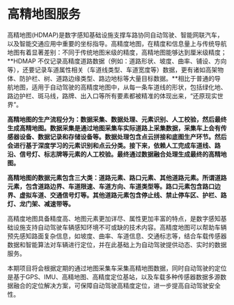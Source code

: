 # 高精地图服务

高精地图(HDMAP)是数字感知基础设施支撑车路协同自动驾驶、智能网联汽车，以及智能交通应用中重要的坐标指导。高精度地图，在精度和信息量上与传统导航地图有着显著差别：不同于传统地图米级的精度，高精地图能够达到厘米级精度；**HDMAP 不仅记录高精度道路数据（例如：道路形状、坡度、曲率、铺设、方向等），还要记录车道属性相关（车道线类型、车道宽度等）数据，更有诸如高架物体、防护栏、树、道路边缘类型、路边地标等大量目标数据。**相比于普通的导航地图，适用于自动驾驶的高精度地图中，从每一条车道线的形状，包括绿化地、路边护栏、斑马线，路牌、出入口等所有要素都被精准的体现出来，“还原现实世界”。

**高精地图的生产流程分为：数据采集、数据处理、元素识别、人工校验，然后最终生成高精地图。数据采集是通过地图采集车实际道路上采集数据，采集车上会有传感器设备、数据记录和存储设备等。数据处理包含点云拼接和底图生产环节。然后会进行基于深度学习的元素识别和点云分类。接下来，依赖人工完成车道线、路沿、信号灯、标志牌等元素的人工校验。最终通过数据融合处理生成最终的高精地图。**

**高精地图的数据元素包含三大类：道路元素、路口元素、其他道路元素。所谓道路元素，包含道路边界、车道限速、车道方向、车道类型等。路口元素包含路口边界、虚拟车道、交通信号灯等。其他道路元素包含停止线、禁止停车区、护栏、路灯、龙门架、减速带等。**

高精度地图具备精度高、地图元素更加详尽、属性更加丰富的特点，是数字感知基础设施支持自动驾驶车辆感知环境不可或缺的技术内容。高精度地图可以帮助车辆预先感知路面复杂信息，如坡度、曲率、车道信息、交通标志等，结合车载传感器数据和智能算法对车辆进行定位，并在此基础上为自动驾驶提供动态、实时的数据服务。

本期项目将会根据定期的通过地图采集车采集高精地图数据，同时自动驾驶的定位是基于GPS、IMU、高精地图、高精度定位基站，以及车载多种传感器数据多源数据融合的定位解决方案，可保障自动驾驶高精度定位，进一步提高自动驾驶安全性。